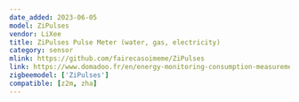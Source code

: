 ```yaml
---
date_added: 2023-06-05
model: ZiPulses
vendor: LiXee
title: ZiPulses Pulse Meter (water, gas, electricity)
category: sensor
mlink: https://github.com/fairecasoimeme/ZiPulses
link: https://www.domadoo.fr/en/energy-monitoring-consumption-measurement/6536-lixee-zigbee-30-pulse-meter-water-gas-jeedom-and-home-assistant-compatible-3770014375155.html
zigbeemodel: ['ZiPulses']
compatible: [z2m, zha]
---
```

